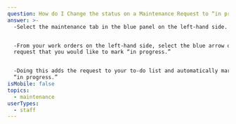 ```yaml
---
question: How do I Change the status on a Maintenance Request to “in progress”?
answer: >-
  -Select the maintenance tab in the blue panel on the left-hand side. 


  -From your work orders on the left-hand side, select the blue arrow on the
  request that you would like to mark “in progress.” 


  -Doing this adds the request to your to-do list and automatically marks it as
  “in progress.” 
isMobile: false
topics:
  - maintenance
userTypes:
  - staff
---
```


